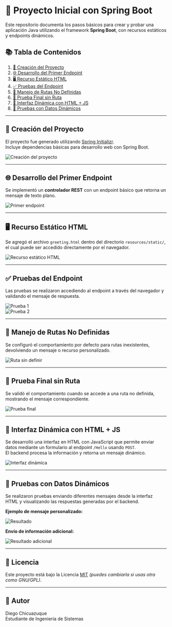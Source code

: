 # 🧪 Proyecto Inicial con Spring Boot

Este repositorio documenta los pasos básicos para crear y probar una aplicación Java utilizando el framework **Spring Boot**, con recursos estáticos y endpoints dinámicos.

## 📚 Tabla de Contenidos

1. [🚀 Creación del Proyecto](#-creación-del-proyecto)
2. [🌐 Desarrollo del Primer Endpoint](#-desarrollo-del-primer-endpoint)
3. [🖥️ Recurso Estático HTML](#️-recurso-estático-html)
4. [✅ Pruebas del Endpoint](#-pruebas-del-endpoint)
5. [🚫 Manejo de Rutas No Definidas](#-manejo-de-rutas-no-definidas)
6. [🧪 Prueba Final sin Ruta](#-prueba-final-sin-ruta)
7. [💬 Interfaz Dinámica con HTML + JS](#-interfaz-dinámica-con-html--js)
8. [🧪 Pruebas con Datos Dinámicos](#-pruebas-con-datos-dinámicos)

---

## 🚀 Creación del Proyecto

El proyecto fue generado utilizando [Spring Initializr](https://start.spring.io/).  
Incluye dependencias básicas para desarrollo web con Spring Boot.

![Creación del proyecto](https://github.com/user-attachments/assets/1bd0069e-ae5d-4f47-ada6-4b3840ad4374)

---

## 🌐 Desarrollo del Primer Endpoint

Se implementó un **controlador REST** con un endpoint básico que retorna un mensaje de texto plano.

![Primer endpoint](https://github.com/user-attachments/assets/b7887971-4584-40a8-8b35-dfd841e9d97d)

---

## 🖥️ Recurso Estático HTML

Se agregó el archivo `greeting.html` dentro del directorio `resources/static/`, el cual puede ser accedido directamente por el navegador.

![Recurso estático HTML](https://github.com/user-attachments/assets/e55a977b-6f05-4702-8550-7092c8c5d7f9)

---

## ✅ Pruebas del Endpoint

Las pruebas se realizaron accediendo al endpoint a través del navegador y validando el mensaje de respuesta.

![Prueba 1](https://github.com/user-attachments/assets/db812c4f-d55a-4a2a-ba0c-e913778d5711)  
![Prueba 2](https://github.com/user-attachments/assets/1187b8ab-226c-4f81-b605-5d7bf19cee0e)

---

## 🚫 Manejo de Rutas No Definidas

Se configuró el comportamiento por defecto para rutas inexistentes, devolviendo un mensaje o recurso personalizado.

![Ruta sin definir](https://github.com/user-attachments/assets/b2d774ad-c702-4f66-b89c-33e402faf510)

---

## 🧪 Prueba Final sin Ruta

Se validó el comportamiento cuando se accede a una ruta no definida, mostrando el mensaje correspondiente.

![Prueba final](https://github.com/user-attachments/assets/4005a529-03dc-481c-b36e-cddfe7c37b4e)

---

## 💬 Interfaz Dinámica con HTML + JS

Se desarrolló una interfaz en HTML con JavaScript que permite enviar datos mediante un formulario al endpoint `/Hello` usando `POST`.  
El backend procesa la información y retorna un mensaje dinámico.

![Interfaz dinámica](https://github.com/user-attachments/assets/b32716c9-2790-4078-a2ce-b72c8c67e52f)

---

## 🧪 Pruebas con Datos Dinámicos

Se realizaron pruebas enviando diferentes mensajes desde la interfaz HTML y visualizando las respuestas generadas por el backend.

**Ejemplo de mensaje personalizado:**

![Resultado](https://github.com/user-attachments/assets/66a8fa81-b4ea-4d71-a2af-487b8ba72e8b)

**Envío de información adicional:**

![Resultado adicional](https://github.com/user-attachments/assets/67b915cc-2c03-4d22-84de-39b7064f387f)

---

## 📄 Licencia

Este proyecto está bajo la Licencia [MIT](https://opensource.org/licenses/MIT) *(puedes cambiarla si usas otra como GNU/GPL)*.

---

## 🙌 Autor

Diego Chicuazuque  
Estudiante de Ingeniería de Sistemas  



